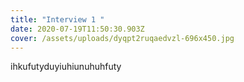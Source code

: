 ```yaml
---
title: "Interview 1 "
date: 2020-07-19T11:50:30.903Z
cover: /assets/uploads/dyqpt2ruqaedvzl-696x450.jpg
---
```

ihkufutyduyiuhiunuhuhfuty